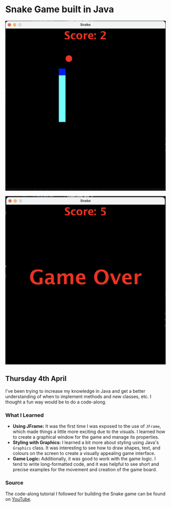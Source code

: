 # Snake Game built in Java

![Game Play Image](./Snake/images/gameplay.png)

![Game Over Image](./Snake/images/gameover.png)

## Thursday 4th April

I've been trying to increase my knowledge in Java and get a better understanding of when to implement methods and new classes, etc. I thought a fun way would be to do a code-along.

### What I Learned

- **Using JFrame:** It was the first time I was exposed to the use of `JFrame`, which made things a little more exciting due to the visuals. I learned how to create a graphical window for the game and manage its properties.
- **Styling with Graphics:** I learned a bit more about styling using Java's `Graphics` class. It was interesting to see how to draw shapes, text, and colours on the screen to create a visually appealing game interface.
- **Game Logic:** Additionally, it was good to work with the game logic. I tend to write long-formatted code, and it was helpful to see short and precise examples for the movement and creation of the game board.

### Source

The code-along tutorial I followed for building the Snake game can be found on [YouTube](https://www.youtube.com/watch?v=bI6e6qjJ8JQ&ab_channel=BroCode).
